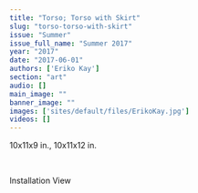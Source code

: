 ```yaml
---
title: "Torso; Torso with Skirt"
slug: "torso-torso-with-skirt"
issue: "Summer"
issue_full_name: "Summer 2017"
year: "2017"
date: "2017-06-01"
authors: ['Eriko Kay']
section: "art"
audio: []
main_image: ""
banner_image: ""
images: ['sites/default/files/ErikoKay.jpg']
videos: []
---
```

10x11x9 in., 10x11x12 in.

  

 Installation View


